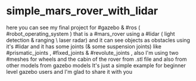 # simple_mars_rover_with_lidar
here you can see my final project for #gazebo &amp; #ros ( #robot_operating_system ) that is a #mars_rover using a #lidar ( light detection &amp; ranging \ laser radar) and it can see objects as obstacles using it's #lidar and it has some joints (&amp; some suspension joints) like #prismatic_joints , #fixed_joints &amp; #revolute_joints , also I'm using two #meshes for wheels and the cabin of the rover from .stl file and also from other models from gazebo models It's just a simple example for beginner level gazebo users and I'm glad to share it with you
